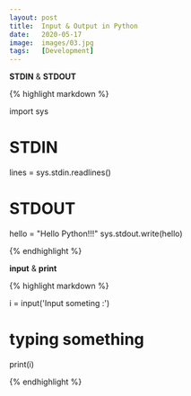 ```yaml
---
layout: post
title:  Input & Output in Python
date:   2020-05-17
image:  images/03.jpg
tags:   [Development]
---
```

**STDIN** & **STDOUT**

{% highlight markdown %}

import sys

# STDIN
lines = sys.stdin.readlines()

# STDOUT
hello = "Hello Python!!!"
sys.stdout.write(hello)

{% endhighlight %}

**input** & **print**

{% highlight markdown %}

i = input('Input someting :')
# typing something
print(i)

{% endhighlight %}
